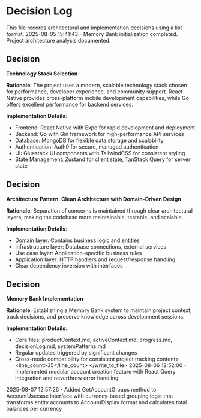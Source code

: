 # Decision Log

This file records architectural and implementation decisions using a list format.
2025-08-05 15:41:43 - Memory Bank initialization completed. Project architecture analysis documented.

## Decision

**Technology Stack Selection**

**Rationale**: The project uses a modern, scalable technology stack chosen for performance, developer experience, and community support. React Native provides cross-platform mobile development capabilities, while Go offers excellent performance for backend services.

**Implementation Details**:
- Frontend: React Native with Expo for rapid development and deployment
- Backend: Go with Gin framework for high-performance API services
- Database: MongoDB for flexible data storage and scalability
- Authentication: Auth0 for secure, managed authentication
- UI: Gluestack UI components with TailwindCSS for consistent styling
- State Management: Zustand for client state, TanStack Query for server state

## Decision

**Architecture Pattern: Clean Architecture with Domain-Driven Design**

**Rationale**: Separation of concerns is maintained through clear architectural layers, making the codebase more maintainable, testable, and scalable.

**Implementation Details**:
- Domain layer: Contains business logic and entities
- Infrastructure layer: Database connections, external services
- Use case layer: Application-specific business rules
- Application layer: HTTP handlers and request/response handling
- Clear dependency inversion with interfaces

## Decision

**Memory Bank Implementation**

**Rationale**: Establishing a Memory Bank system to maintain project context, track decisions, and preserve knowledge across development sessions.

**Implementation Details**:
- Core files: productContext.md, activeContext.md, progress.md, decisionLog.md, systemPatterns.md
- Regular updates triggered by significant changes
- Cross-mode compatibility for consistent project tracking
content>
<line_count>35</line_count>
</write_to_file>
2025-08-06 12:52:00 - Implemented modular account creation feature with React Query integration and neverthrow error handling

2025-08-07 12:57:26 - Added GetAccountGroups method to AccountUsecase interface with currency-based grouping logic that transforms entity accounts to AccountDisplay format and calculates total balances per currency